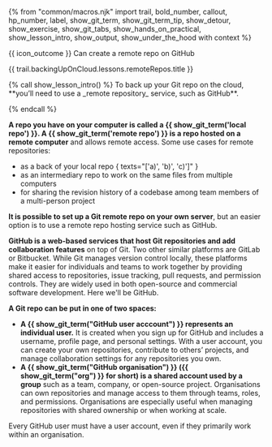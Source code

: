 {% from "common/macros.njk" import trail, bold_number, callout, hp_number, label, show_git_term, show_git_term_tip, show_detour, show_exercise, show_git_tabs, show_hands_on_practical, show_lesson_intro, show_output, show_under_the_hood with context %}

<span id="prereqs"></span>

<span id="outcomes">{{ icon_outcome }} Can create a remote repo on GitHub</span>

<span id="title">{{ trail.backingUpOnCloud.lessons.remoteRepos.title }}</span>

<div id="body">
{% call show_lesson_intro() %}
To back up your Git repo on the cloud, **you’ll need to use a _remote repository_ service, such as GitHub**.

{% endcall %}

**A repo you have on your computer is called a {{ show_git_term('local repo') }}. A {{ show_git_term('remote repo') }} is a repo hosted on a remote computer** and allows remote access. Some use cases for remote repositories:

* as a back of your local repo { texts="['a)', 'b)', 'c)']" }
* as an intermediary repo to work on the same files from multiple computers
* for sharing the revision history of a codebase among team members of a multi-person project

**It is possible to set up a Git remote repo on your own server**, but an easier option is to use a remote repo hosting service such as GitHub.

**GitHub is a web-based services that host Git repositories and add collaboration features** on top of Git. Two other similar platforms are GitLab or Bitbucket. While Git manages version control locally, these platforms make it easier for individuals and teams to work together by providing shared access to repositories, issue tracking, pull requests, and permission controls. They are widely used in both open-source and commercial software development. Here we'll be GitHub.

**A Git repo can be put in one of two spaces:**

* **A {{ show_git_term("GitHub user acccount") }} represents an individual user.** It is created when you sign up for GitHub and includes a username, profile page, and personal settings. With a user account, you can create your own repositories, contribute to others’ projects, and manage collaboration settings for any repositories you own.
* **A {{ show_git_term("GitHub organisation") }} ({{ show_git_term("org") }} for short) is a shared account used by a group** such as a team, company, or open-source project. Organisations can own repositories and manage access to them through teams, roles, and permissions. Organisations are especially useful when managing repositories with shared ownership or when working at scale.

Every GitHub user must have a user account, even if they primarily work within an organisation.
</div>

<div id="extras">
</div>
